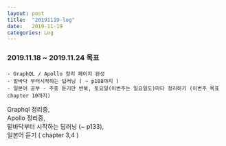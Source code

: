```yaml
---
layout: post
title:  "20191119-log"
date:   2019-11-19
categories: Log
---
```

### 2019.11.18 ~ 2019.11.24 목표  
    - GraphQL / Apollo 정리 페이지 완성  
    - 밑바닥 부터시작하는 딥러닝 ( ~ p188까지 )  
    - 일본어 공부 - 주중 듣기만 반복, 토요일(이번주는 일요일도)마다 정리하기 (이번주 목표 chapter 10까지)  

Graphql 정리중,  
Apollo 정리중,  
밑바닥부터 시작하는 딥러닝 (~ p133),  
일본어 듣기 ( chapter 3,4 )  
